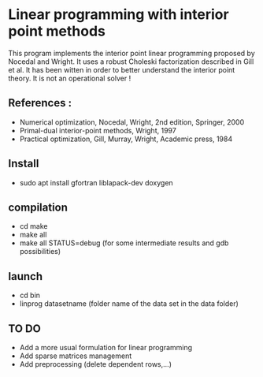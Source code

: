 # Linear programming with interior point methods


This program implements the interior point linear programming proposed by Nocedal and Wright. It uses a robust Choleski factorization described in Gill et al. It has been witten in order to better understand the interior point theory. It is not an operational solver !




## References :
* Numerical optimization, Nocedal, Wright, 2nd edition, Springer, 2000
* Primal-dual interior-point methods, Wright, 1997
* Practical optimization, Gill, Murray, Wright, Academic press, 1984

## Install
* sudo apt install gfortran liblapack-dev doxygen

## compilation
* cd make
* make all
* make all STATUS=debug (for some intermediate results and gdb possibilities)

## launch
* cd bin
* linprog datasetname  (folder name of the data set in the data folder)

## TO DO
* Add a more usual formulation for linear programming
* Add sparse matrices management
* Add preprocessing (delete dependent rows,...)
